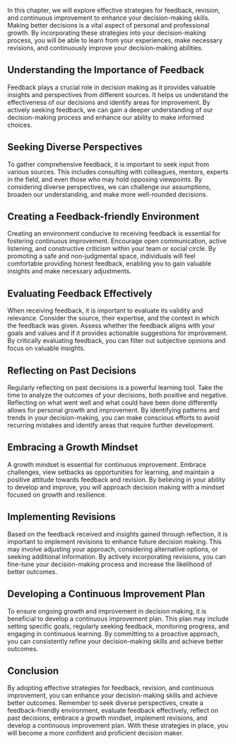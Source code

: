 
In this chapter, we will explore effective strategies for feedback, revision, and continuous improvement to enhance your decision-making skills. Making better decisions is a vital aspect of personal and professional growth. By incorporating these strategies into your decision-making process, you will be able to learn from your experiences, make necessary revisions, and continuously improve your decision-making abilities.

## Understanding the Importance of Feedback

Feedback plays a crucial role in decision making as it provides valuable insights and perspectives from different sources. It helps us understand the effectiveness of our decisions and identify areas for improvement. By actively seeking feedback, we can gain a deeper understanding of our decision-making process and enhance our ability to make informed choices.

## Seeking Diverse Perspectives

To gather comprehensive feedback, it is important to seek input from various sources. This includes consulting with colleagues, mentors, experts in the field, and even those who may hold opposing viewpoints. By considering diverse perspectives, we can challenge our assumptions, broaden our understanding, and make more well-rounded decisions.

## Creating a Feedback-friendly Environment

Creating an environment conducive to receiving feedback is essential for fostering continuous improvement. Encourage open communication, active listening, and constructive criticism within your team or social circle. By promoting a safe and non-judgmental space, individuals will feel comfortable providing honest feedback, enabling you to gain valuable insights and make necessary adjustments.

## Evaluating Feedback Effectively

When receiving feedback, it is important to evaluate its validity and relevance. Consider the source, their expertise, and the context in which the feedback was given. Assess whether the feedback aligns with your goals and values and if it provides actionable suggestions for improvement. By critically evaluating feedback, you can filter out subjective opinions and focus on valuable insights.

## Reflecting on Past Decisions

Regularly reflecting on past decisions is a powerful learning tool. Take the time to analyze the outcomes of your decisions, both positive and negative. Reflecting on what went well and what could have been done differently allows for personal growth and improvement. By identifying patterns and trends in your decision-making, you can make conscious efforts to avoid recurring mistakes and identify areas that require further development.

## Embracing a Growth Mindset

A growth mindset is essential for continuous improvement. Embrace challenges, view setbacks as opportunities for learning, and maintain a positive attitude towards feedback and revision. By believing in your ability to develop and improve, you will approach decision making with a mindset focused on growth and resilience.

## Implementing Revisions

Based on the feedback received and insights gained through reflection, it is important to implement revisions to enhance future decision making. This may involve adjusting your approach, considering alternative options, or seeking additional information. By actively incorporating revisions, you can fine-tune your decision-making process and increase the likelihood of better outcomes.

## Developing a Continuous Improvement Plan

To ensure ongoing growth and improvement in decision making, it is beneficial to develop a continuous improvement plan. This plan may include setting specific goals, regularly seeking feedback, monitoring progress, and engaging in continuous learning. By committing to a proactive approach, you can consistently refine your decision-making skills and achieve better outcomes.

## Conclusion

By adopting effective strategies for feedback, revision, and continuous improvement, you can enhance your decision-making skills and achieve better outcomes. Remember to seek diverse perspectives, create a feedback-friendly environment, evaluate feedback effectively, reflect on past decisions, embrace a growth mindset, implement revisions, and develop a continuous improvement plan. With these strategies in place, you will become a more confident and proficient decision maker.
